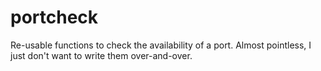 # portcheck
Re-usable functions to check the availability of a port. Almost pointless, I just don't want to write them over-and-over.
